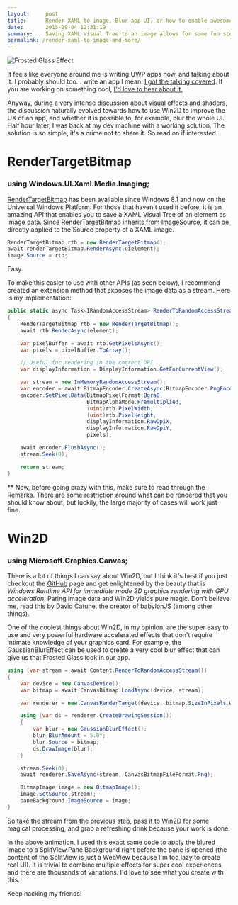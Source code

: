 ```yaml
---
layout:     post
title:      Render XAML to image, Blur app UI, or how to enable awesome user experiences in your UWP app 
date:       2015-09-04 12:31:19
summary:    Saving XAML Visual Tree to an image allows for some fun scenarios, especially when paired with libraries such as Win2D. Frosted Glass is just one basic example of what is possible
permalink: /render-xaml-to-image-and-more/
---
```


![Frosted Glass Effect](http://i.imgur.com/48GXe09.gif)

It feels like everyone around me is writing UWP apps now, and talking about it. I probably should too... write an app I mean. [I got the talking covered](https://channel9.msdn.com/Shows/This+Week+On+Channel+9). If you are working on something cool, [I'd love to hear about it.](http://twitter.com/metulev)

Anyway, during a very intense discussion about visual effects and shaders, the discussion naturally evolved towards how to use Win2D to improve the UX of an app, and whether it is possible to, for example, blur the whole UI. Half hour later, I was back at my dev machine with a working solution. The solution is so simple, it's a crime not to share it. So read on if interested.

# RenderTargetBitmap #

### using Windows.UI.Xaml.Media.Imaging; ###

[RenderTargetBitmap](https://msdn.microsoft.com/en-us/library/windows/apps/windows.ui.xaml.media.imaging.rendertargetbitmap) has been available since Windows 8.1 and now on the Universal Windows Platform. For those that haven't used it before, it is an amazing API that enables you to save a XAML Visual Tree of an element as image data. Since RenderTargetBitmap inherits from ImageSource, it can be directly applied to the Source property of a XAML image.

``` csharp
RenderTargetBitmap rtb = new RenderTargetBitmap(); 
await renderTargetBitmap.RenderAsync(uielement); 
image.Source = rtb; 
```

Easy.

To make this easier to use with other APIs (as seen below), I recommend created an extension method that exposes the image data as a stream. Here is my implementation:

``` csharp
public static async Task<IRandomAccessStream> RenderToRandomAccessStream(this UIElement element)
{
    RenderTargetBitmap rtb = new RenderTargetBitmap();
    await rtb.RenderAsync(element);

    var pixelBuffer = await rtb.GetPixelsAsync();
    var pixels = pixelBuffer.ToArray();

    // Useful for rendering in the correct DPI
    var displayInformation = DisplayInformation.GetForCurrentView();

    var stream = new InMemoryRandomAccessStream();
    var encoder = await BitmapEncoder.CreateAsync(BitmapEncoder.PngEncoderId, stream);
    encoder.SetPixelData(BitmapPixelFormat.Bgra8,
                         BitmapAlphaMode.Premultiplied,
                         (uint)rtb.PixelWidth,
                         (uint)rtb.PixelHeight,
                         displayInformation.RawDpiX,
                         displayInformation.RawDpiY,
                         pixels);

    await encoder.FlushAsync();
    stream.Seek(0);

    return stream;
}
```

** Now, before going crazy with this, make sure to read through the [Remarks](https://msdn.microsoft.com/en-us/library/windows/apps/windows.ui.xaml.media.imaging.rendertargetbitmap#xaml_visuals_and_rendertargetbitmap_capture_capabilities). There are some restriction around what can be rendered that you should know about, but luckily, the large majority of cases will work just fine. 

# Win2D #
 
### using Microsoft.Graphics.Canvas; ###

There is a lot of things I can say about Win2D, but I think it's best if you just checkout the [GitHub](https://github.com/Microsoft/Win2D) page and get enlightened by the beauty that is *Windows Runtime API for immediate mode 2D graphics rendering with GPU acceleration*. Paring image data and Win2D yields pure magic. Don't believe me, read [this](http://blogs.msdn.com/b/eternalcoding/archive/2015/06/23/using-win2d-to-apply-effects-on-your-files.aspx) by [David Catuhe](https://twitter.com/deltakosh), the creator of [babylonJS](http://www.babylonjs.com/) (among other things).

One of the coolest things about Win2D, in my opinion, are the super easy to use and very powerful hardware accelerated effects that don't require intimate knowledge of your graphics card. For example, the GaussianBlurEffect can be used to create a very cool blur effect that can give us that Frosted Glass look in our app. 

``` csharp
using (var stream = await Content.RenderToRandomAccessStream())
{
    var device = new CanvasDevice();
    var bitmap = await CanvasBitmap.LoadAsync(device, stream);

    var renderer = new CanvasRenderTarget(device, bitmap.SizeInPixels.Width, bitmap.SizeInPixels.Height, bitmap.Dpi);

    using (var ds = renderer.CreateDrawingSession())
    {
        var blur = new GaussianBlurEffect();
        blur.BlurAmount = 5.0f;
        blur.Source = bitmap;
        ds.DrawImage(blur);
    }

    stream.Seek(0);
    await renderer.SaveAsync(stream, CanvasBitmapFileFormat.Png);

    BitmapImage image = new BitmapImage();
    image.SetSource(stream);
    paneBackground.ImageSource = image;
}

```

So take the stream from the previous step, pass it to Win2D for some magical processing, and grab a refreshing drink because your work is done. 

In the above animation, I used this exact same code to apply the blured image to a SplitView.Pane Background right before the pane is opened (the content of the SplitView is just a WebView because I'm too lazy to create real UI). It is trivial to combine multiple effects for super cool experiences and there are thousands of variations. I'd love to see what you create with this.
 
Keep hacking my friends!
